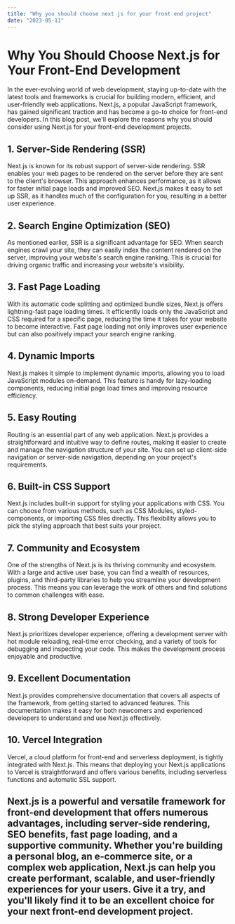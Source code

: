 ```yaml
---
title: "Why you should choose next js for your front end project"
date: "2023-05-11"
---
```


# Why You Should Choose Next.js for Your Front-End Development

In the ever-evolving world of web development, staying up-to-date with the latest tools and frameworks is crucial for building modern, efficient, and user-friendly web applications. Next.js, a popular JavaScript framework, has gained significant traction and has become a go-to choice for front-end developers. In this blog post, we'll explore the reasons why you should consider using Next.js for your front-end development projects.

## 1. Server-Side Rendering (SSR)

Next.js is known for its robust support of server-side rendering. SSR enables your web pages to be rendered on the server before they are sent to the client's browser. This approach enhances performance, as it allows for faster initial page loads and improved SEO. Next.js makes it easy to set up SSR, as it handles much of the configuration for you, resulting in a better user experience.

## 2. Search Engine Optimization (SEO)

As mentioned earlier, SSR is a significant advantage for SEO. When search engines crawl your site, they can easily index the content rendered on the server, improving your website's search engine ranking. This is crucial for driving organic traffic and increasing your website's visibility.

## 3. Fast Page Loading

With its automatic code splitting and optimized bundle sizes, Next.js offers lightning-fast page loading times. It efficiently loads only the JavaScript and CSS required for a specific page, reducing the time it takes for your website to become interactive. Fast page loading not only improves user experience but can also positively impact your search engine ranking.

## 4. Dynamic Imports

Next.js makes it simple to implement dynamic imports, allowing you to load JavaScript modules on-demand. This feature is handy for lazy-loading components, reducing initial page load times and improving resource efficiency.

## 5. Easy Routing

Routing is an essential part of any web application. Next.js provides a straightforward and intuitive way to define routes, making it easier to create and manage the navigation structure of your site. You can set up client-side navigation or server-side navigation, depending on your project's requirements.

## 6. Built-in CSS Support

Next.js includes built-in support for styling your applications with CSS. You can choose from various methods, such as CSS Modules, styled-components, or importing CSS files directly. This flexibility allows you to pick the styling approach that best suits your project.

## 7. Community and Ecosystem

One of the strengths of Next.js is its thriving community and ecosystem. With a large and active user base, you can find a wealth of resources, plugins, and third-party libraries to help you streamline your development process. This means you can leverage the work of others and find solutions to common challenges with ease.

## 8. Strong Developer Experience

Next.js prioritizes developer experience, offering a development server with hot module reloading, real-time error checking, and a variety of tools for debugging and inspecting your code. This makes the development process enjoyable and productive.

## 9. Excellent Documentation

Next.js provides comprehensive documentation that covers all aspects of the framework, from getting started to advanced features. This documentation makes it easy for both newcomers and experienced developers to understand and use Next.js effectively.

## 10. Vercel Integration

Vercel, a cloud platform for front-end and serverless deployment, is tightly integrated with Next.js. This means that deploying your Next.js applications to Vercel is straightforward and offers various benefits, including serverless functions and automatic SSL support.

## Next.js is a powerful and versatile framework for front-end development that offers numerous advantages, including server-side rendering, SEO benefits, fast page loading, and a supportive community. Whether you're building a personal blog, an e-commerce site, or a complex web application, Next.js can help you create performant, scalable, and user-friendly experiences for your users. Give it a try, and you'll likely find it to be an excellent choice for your next front-end development project.
